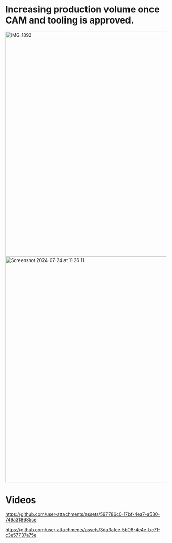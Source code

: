 # Increasing production volume once CAM and tooling is approved.
<img src="https://github.com/user-attachments/assets/f07b3015-672b-449d-b672-59d42b566370" width="704" alt="IMG_1892">
<img src="https://github.com/user-attachments/assets/18331c09-c684-42a4-b7bd-cb5584637d1c" width="704" alt="Screenshot 2024-07-24 at 11 26 11">

# Videos
https://github.com/user-attachments/assets/597786c0-17bf-4ea7-a530-749a318685ce

https://github.com/user-attachments/assets/3da3afce-5b06-4e4e-bc71-c3e57737a75e

